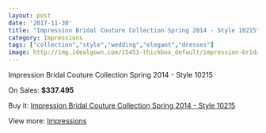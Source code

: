 ```yaml
---
layout: post
date: '2017-11-30'
title: "Impression Bridal Couture Collection Spring 2014 - Style 10215"
category: Impressions
tags: ["collection","style","wedding","elegant","dresses"]
image: http://img.idealgown.com/15451-thickbox_default/impression-bridal-couture-collection-spring-2014-style-10215.jpg
---
```

Impression Bridal Couture Collection Spring 2014 - Style 10215

On Sales: **$337.495**
<a href="https://www.idealgown.com/en/impressions/6181-impression-bridal-couture-collection-spring-2014-style-10215.html"><amp-img layout="responsive" width="600" height="600" src="//img.idealgown.com/15451-thickbox_default/impression-bridal-couture-collection-spring-2014-style-10215.jpg" alt="Impression Bridal Couture Collection Spring 2014 - Style 10215 0" /></a>
<a href="https://www.idealgown.com/en/impressions/6181-impression-bridal-couture-collection-spring-2014-style-10215.html"><amp-img layout="responsive" width="600" height="600" src="//img.idealgown.com/15453-thickbox_default/impression-bridal-couture-collection-spring-2014-style-10215.jpg" alt="Impression Bridal Couture Collection Spring 2014 - Style 10215 1" /></a>
<a href="https://www.idealgown.com/en/impressions/6181-impression-bridal-couture-collection-spring-2014-style-10215.html"><amp-img layout="responsive" width="600" height="600" src="//img.idealgown.com/15452-thickbox_default/impression-bridal-couture-collection-spring-2014-style-10215.jpg" alt="Impression Bridal Couture Collection Spring 2014 - Style 10215 2" /></a>

Buy it: [Impression Bridal Couture Collection Spring 2014 - Style 10215](https://www.idealgown.com/en/impressions/6181-impression-bridal-couture-collection-spring-2014-style-10215.html "Impression Bridal Couture Collection Spring 2014 - Style 10215")

View more: [Impressions](https://www.idealgown.com/en/91-impressions "Impressions")